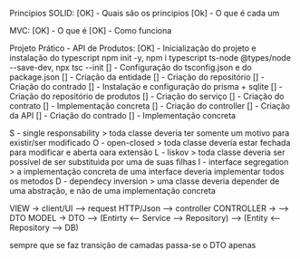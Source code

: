Principios SOLID:
    [OK] - Quais são os principios
    [Ok] - O que é cada um

MVC:
    [OK] - O que é
    [OK] - Como funciona

Projeto Prático - API de Produtos:
    [OK] - Inicialização do projeto e instalação do typescript
        npm init -y, npm i typescript ts-node @types/node --save-dev, npx tsc --init
    [] - Configuração do tsconfig.json e do package.json
    [] - Criação da entidade
    [] - Criação do repositório
        [] - Criação do contrado
        [] - Instalação e configuração do prisma + sqlite
        [] - Criação do repositório de produtos
    [] - Criação do serviço
        [] - Criação do contrato
        [] - Implementação concreta
    [] - Criação do controller
    [] - Criação da API
        [] - Criação do contrado
        [] - Implementação concreta




S - single responsability > toda classe deveria ter somente um motivo para existir/ser modificado
O - open-closed > toda classe deveria estar fechada para modificar e aberta oara extensão
L - liskov > toda classe deveria ser possível de ser substituida por uma de suas filhas
I - interface segregation > a implementação concreta de uma interface deveria implementar todos os metodos
D - dependecy inversion > uma classe deveria depender de uma abstração, e não de uma implementação concreta

VIEW  -> client/UI --> request HTTP/Json --> controller
CONTROLLER -> --> DTO
MODEL -> DTO --> (Entirty <-- Service --> Repository) --> (Entity <-- Repository --> DB)

sempre que se faz transição de camadas passa-se o DTO apenas